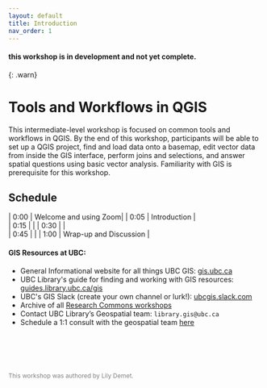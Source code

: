 ```yaml
---
layout: default
title: Introduction
nav_order: 1
---
```

#### this workshop is in development and not yet complete.
{: .warn}

# Tools and Workflows in QGIS

This intermediate-level workshop is focused on common tools and workflows in QGIS. By the end of this workshop, participants will be able to set up a QGIS project, find and load data onto a basemap, edit vector data from inside the GIS interface, perform joins and selections, and answer spatial questions using basic vector analysis. Familiarity with GIS is prerequisite for this workshop.



## Schedule

| 0:00 | Welcome and using Zoom|
| 0:05 | Introduction |  
| 0:15 |  |
| 0:30 |  |   
| 0:45 |  |
| 1:00 | Wrap-up and Discussion |

#### GIS Resources at UBC:
- General Informational website for all things UBC GIS: [gis.ubc.ca](http://gis.ubc.ca/)
- UBC Library's guide for finding and working with GIS resources: [guides.library.ubc.ca/gis](http://guides.library.ubc.ca/gis)
- UBC's GIS Slack (create your own channel or lurk!): [ubcgis.slack.com](https://ubcgis.slack.com/)
- Archive of all [Research Commons workshops](https://ubc-library-rc.github.io/all.html)
- Contact UBC Library’s Geospatial team: `library.gis@ubc.ca`
- Schedule a 1:1 consult with the geospatial team [here](https://libcal.library.ubc.ca/appointments/research_commons#s-lc-public-pt)



<p style="margin-top:90px"></p>
<p style="color:grey; font-size:12px">This workshop was authored by Lily Demet.</p>